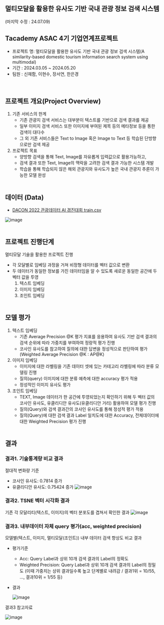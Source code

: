 ## 멀티모달을 활용한 유사도 기반 국내 관광 정보 검색 시스템
(마지막 수정 : 24.07.09)

## Tacademy ASAC 4기 기업연계프로젝트
* 프로젝트 명: 멀티모달을 활용한 유사도 기반 국내 관광 정보 검색 시스템(A similarity-based domestic tourism information search system using multimodal)
* 기간 : 2024.03.05 ~ 2024.05.20
* 팀원 : 신재함, 이현수, 장서연, 한은경       
<br></br>

## 프로젝트 개요(Project Overview)
1. 기존 서비스의 한계
   * 기존 관광지 검색 서비스는 대부분이 텍스트를 기반으로 검색 결과를 제공
   * 일부 이미지 검색 서비스 또한 이미지에 부여된 제목 등의 메타정보 등을 통한 검색이 대다수
   * 그 외 기존 서비스들은 Text to Image 혹은 Image to Text 등 학습된 단방향으로만 검색 제공
2. 프로젝트 목표
   * 양방향 검색을 통해 Text, Image를 자유롭게 입력값으로 활용가능하고,
   * 검색 결과 또한 Text, Image의 맥락을 고려한 검색 결과 가능한 시스템 개발
   * 학습을 통해 학습되지 않은 해외 관광지와 유사도가 높은 국내 관광지 추론이 가능한 모델 완성
<br></br>

## 데이터 (Data)
* [DACON 2022 관광데이터 AI 경진대회 train.csv](https://dacon.io/competitions/official/235978/data")
  
![image](https://github.com/newdatajaam/Domestic-Tourism-Search-System-with-Multimodal/assets/152856364/93684f16-2251-493b-a989-fc5e3ecd98d6)
<br></br>

## 프로젝트 진행단계
멀티모달 기술을 활용한 프로젝트 진행
* 각 모달별로 임베딩 과정을 거쳐 비정형 데이터를 벡터 값으로 변환
* 두 데이터가 동일한 정보를 가진 데이터임을 알 수 있도록 새로운 동일한 공간에 두 벡터 값을 투영
    1. 텍스트 임베딩
    2. 이미지 임베딩
    3. 조인트 임베딩
<br></br>

## 모델 평가
1. 텍스트 임베딩
   * 기존 Average Precision @K 평가 지표를 응용하여 유사도 기반 검색 결과의 검색 순위에 따라 가중치를 부여하여 정량적 평가 진행
   * 코사인 유사도를 참고하여 질의에 대한 답변을 정성적으로 판단하여 평가(Weighted Average Precision @K : AP@K)
2. 이미지 임베딩
   * 이미지에 대한 라벨링을 기존 데이터 셋에 있는 카테고리 라벨링에 따라 분류 모델링 진행
   * 질의(query) 이미지에 대한 분류 예측에 대한 accuracy 평가 적용
   * 정성적인 이미지 유사도 평가
3. 조인트 임베딩
   * TEXT, Image 데이터가 한 공간에 투영되었는지 확인하기 위해 두 벡터 값의 코사인 유사도, 유클리디안 유사도(유클리디안 거리) 활용하여 모델 평가 진행
   * 질의(Query)와 검색 결과간의 코사인 유사도를 통해 정성적 평가 적용
   * 질의(Query)에 대한 검색 결과 Label 일치도에 대한 Accuracy, 전체데이터에 대한 Weighted Precision 평가 진행
<br></br>

## 결과
### 결과1. 기술통계량 비교 결과 
절대적 변화량 기준 
  * 코사인 유사도: 0.7814 증가
  * 유클리디안 유사도: 0.75424 증가
![image](https://github.com/newdatajaam/Domestic-Tourism-Search-System-with-Multimodal/assets/152856364/2320691f-aba0-47bd-ab6a-047d5be78c4f)

### 결과2. TSNE 벡터 시각화 결과
기존 각 모달리티(텍스트, 이미지)의 벡터 분포도를 겹쳐서 확인한 결과
![image](https://github.com/newdatajaam/Domestic-Tourism-Search-System-with-Multimodal/assets/152856364/9e330bf2-f6da-4975-b843-bef19905e899)

### 결과3. 내부데이터 자체 query 평가(acc, weighted precision)
모델별(텍스트, 이미지, 멀티모달(조인트)) 내부 데이터 검색 향상도 비교 결과
- 평가기준
    * Acc: Query Label과 상위 10개 검색 결과의 Label의 정확도
    * Weighted Precision: Query Label과 상위 10개 검색 결과의 Label의 정밀도
      (이때 가중치는 상위 결과일수록 높고 단계별로 내려감 / 결과1위 = 10/55, ..., 결과10위 = 1/55 등)
- 결과

   ![image](https://github.com/newdatajaam/Domestic-Tourism-Search-System-with-Multimodal/assets/152856364/62e8cc48-00e4-45e9-876f-f84322c0cd79)


결과3 참고자료

![image](https://github.com/newdatajaam/Domestic-Tourism-Search-System-with-Multimodal/assets/152856364/6d0dcf8a-d232-48e7-b024-6b51972a90bd)

<br></br>

